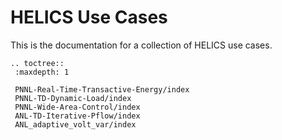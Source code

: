 HELICS Use Cases
================

This is the documentation for a collection of HELICS use cases.

```eval_rst
.. toctree::
 :maxdepth: 1
 
 PNNL-Real-Time-Transactive-Energy/index
 PNNL-TD-Dynamic-Load/index
 PNNL-Wide-Area-Control/index
 ANL-TD-Iterative-Pflow/index
 ANL_adaptive_volt_var/index
``` 